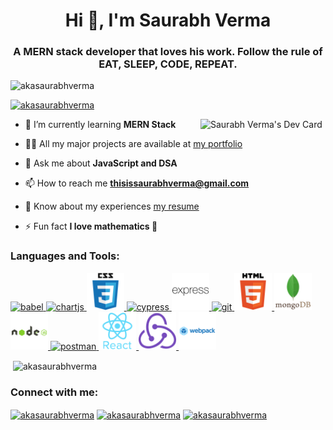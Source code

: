 <h1 align="center">Hi 👋, I'm Saurabh Verma</h1>
<h3 align="center">A MERN stack developer that loves his work. Follow the rule of EAT, SLEEP, CODE, REPEAT.</h3>

<p align="left"> <img src="https://komarev.com/ghpvc/?username=akasaurabhverma&label=Profile%20views&color=0e75b6&style=flat" alt="akasaurabhverma" /> </p>

<p align="left"> <a href="https://github.com/ryo-ma/github-profile-trophy"><img src="https://github-profile-trophy.vercel.app/?username=akasaurabhverma" alt="akasaurabhverma" /></a> </p>

<a href="https://app.daily.dev/akasaurabhverma"><img src="https://api.daily.dev/devcards/b1a35c8884cd4c2a881c855a364e07d0.png?r=xpl" width="200" alt="Saurabh Verma's Dev Card" align="right"/></a>

- 🌱 I’m currently learning **MERN Stack**

- 👨‍💻 All my major projects are available at [my portfolio](https://fw12-180-porfolio-akasaurabhverma.vercel.app/)

- 💬 Ask me about **JavaScript and DSA**

- 📫 How to reach me **thisissaurabhverma@gmail.com**

- 📄 Know about my experiences [my resume](https://drive.google.com/file/d/1Gkkix29aIkvFcFduCz-DK9SBuGlit737/view?usp=sharing)

- ⚡ Fun fact **I love mathematics 🔢**


<h3 align="left">Languages and Tools:</h3>
<p align="left"> <a href="https://babeljs.io/" target="_blank" rel="noreferrer"> <img src="https://www.vectorlogo.zone/logos/babeljs/babeljs-icon.svg" alt="babel" width="60" height="60"/> </a> <a href="https://www.chartjs.org" target="_blank" rel="noreferrer"> <img src="https://www.chartjs.org/media/logo-title.svg" alt="chartjs" width="60" height="60"/> </a> <a href="https://www.w3schools.com/css/" target="_blank" rel="noreferrer"> <img src="https://raw.githubusercontent.com/devicons/devicon/master/icons/css3/css3-original-wordmark.svg" alt="css3" width="60" height="60"/> </a> <a href="https://www.cypress.io" target="_blank" rel="noreferrer"> <img src="https://raw.githubusercontent.com/simple-icons/simple-icons/6e46ec1fc23b60c8fd0d2f2ff46db82e16dbd75f/icons/cypress.svg" alt="cypress" width="60" height="60"/> </a> <a href="https://expressjs.com" target="_blank" rel="noreferrer"> <img src="https://raw.githubusercontent.com/devicons/devicon/master/icons/express/express-original-wordmark.svg" alt="express" width="60" height="60"/> </a> <a href="https://git-scm.com/" target="_blank" rel="noreferrer"> <img src="https://www.vectorlogo.zone/logos/git-scm/git-scm-icon.svg" alt="git" width="60" height="60"/> </a> <a href="https://www.w3.org/html/" target="_blank" rel="noreferrer"> <img src="https://raw.githubusercontent.com/devicons/devicon/master/icons/html5/html5-original-wordmark.svg" alt="html5" width="60" height="60"/> </a> <a href="https://www.mongodb.com/" target="_blank" rel="noreferrer"> <img src="https://raw.githubusercontent.com/devicons/devicon/master/icons/mongodb/mongodb-original-wordmark.svg" alt="mongodb" width="60" height="60"/> </a> <a href="https://nodejs.org" target="_blank" rel="noreferrer"> <img src="https://raw.githubusercontent.com/devicons/devicon/master/icons/nodejs/nodejs-original-wordmark.svg" alt="nodejs" width="60" height="60"/> </a> <a href="https://postman.com" target="_blank" rel="noreferrer"> <img src="https://www.vectorlogo.zone/logos/getpostman/getpostman-icon.svg" alt="postman" width="60" height="60"/> </a> <a href="https://reactjs.org/" target="_blank" rel="noreferrer"> <img src="https://raw.githubusercontent.com/devicons/devicon/master/icons/react/react-original-wordmark.svg" alt="react" width="60" height="60"/> </a> <a href="https://redux.js.org" target="_blank" rel="noreferrer"> <img src="https://raw.githubusercontent.com/devicons/devicon/master/icons/redux/redux-original.svg" alt="redux" width="60" height="60"/> </a> <a href="https://webpack.js.org" target="_blank" rel="noreferrer"> <img src="https://raw.githubusercontent.com/devicons/devicon/d00d0969292a6569d45b06d3f350f463a0107b0d/icons/webpack/webpack-original-wordmark.svg" alt="webpack" width="60" height="60"/> </a> </p>

<p>&nbsp;<img align="center" src="https://github-readme-stats.vercel.app/api?username=akasaurabhverma&show_icons=true&locale=en" alt="akasaurabhverma" /></p>


<h3 align="left">Connect with me:</h3>
<p align="left">
<a href="https://twitter.com/akasaurabhverma" target="blank"><img align="center" src="https://raw.githubusercontent.com/rahuldkjain/github-profile-readme-generator/master/src/images/icons/Social/twitter.svg" alt="akasaurabhverma" height="30" width="40" /></a>
<a href="https://linkedin.com/in/akasaurabhverma" target="blank"><img align="center" src="https://raw.githubusercontent.com/rahuldkjain/github-profile-readme-generator/master/src/images/icons/Social/linked-in-alt.svg" alt="akasaurabhverma" height="30" width="40" /></a>
<a href="https://www.leetcode.com/akasaurabhverma" target="blank"><img align="center" src="https://raw.githubusercontent.com/rahuldkjain/github-profile-readme-generator/master/src/images/icons/Social/leet-code.svg" alt="akasaurabhverma" height="30" width="40" /></a>
</p>

